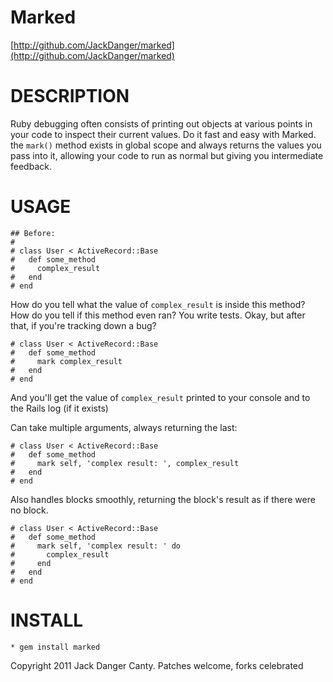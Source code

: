 Marked
=

[http://github.com/JackDanger/marked](http://github.com/JackDanger/marked)

DESCRIPTION
==

Ruby debugging often consists of printing out objects at various points in your code to inspect their current values. Do it fast and easy with Marked. the `mark()` method exists in global scope and always returns the values you pass into it, allowing your code to run as normal but giving you intermediate feedback.

USAGE
== 

    ## Before:
    #
    # class User < ActiveRecord::Base
    #   def some_method
    #     complex_result
    #   end
    # end

How do you tell what the value of `complex_result` is inside this method?
How do you tell if this method even ran?
You write tests. Okay, but after that, if you're tracking down a bug?

    # class User < ActiveRecord::Base
    #   def some_method
    #     mark complex_result
    #   end
    # end

And you'll get the value of `complex_result` printed to your console and to the Rails log (if it exists)

Can take multiple arguments, always returning the last:


    # class User < ActiveRecord::Base
    #   def some_method
    #     mark self, 'complex result: ', complex_result
    #   end
    # end

Also handles blocks smoothly, returning the block's result as if there were no block.

    # class User < ActiveRecord::Base
    #   def some_method
    #     mark self, 'complex result: ' do
    #       complex_result
    #     end
    #   end
    # end



INSTALL
==

    * gem install marked


Copyright 2011 Jack Danger Canty. Patches welcome, forks celebrated
